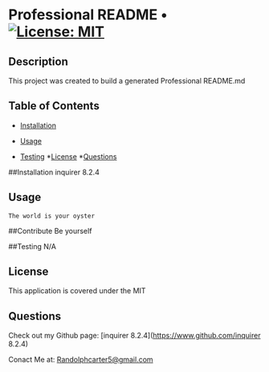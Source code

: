 # Professional README • [![License: MIT](https://img.shields.io/badge/License-MIT-yellow.svg)](https://opensource.org/licenses/MIT)
  
  
## Description
This project was created to build a generated Professional README.md 
  
## Table of Contents

* [Installation](#installation)

* [Usage](#usage)


* [Testing](#testing)
*[License](#license)
*[Questions](#questions)


##Installation 
    inquirer 8.2.4

## Usage 
    The world is your oyster 

##Contribute 
    Be yourself

##Testing 
    N/A

## License
This application is covered under the MIT

## Questions

Check out my Github page: [inquirer 8.2.4](https://www.github.com/inquirer 8.2.4)

Conact Me at: [Randolphcarter5@gmail.com](mailto:Randolphcarter5@gmail.com)
